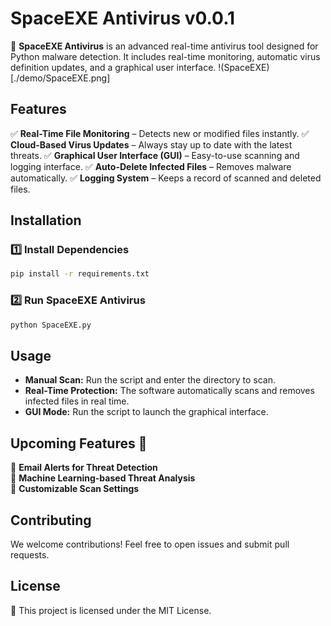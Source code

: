 # SpaceEXE Antivirus v0.0.1

🚀 **SpaceEXE Antivirus** is an advanced real-time antivirus tool designed for Python malware detection. It includes real-time monitoring, automatic virus definition updates, and a graphical user interface.
!(SpaceEXE)[./demo/SpaceEXE.png]
## Features
✅ **Real-Time File Monitoring** – Detects new or modified files instantly.
✅ **Cloud-Based Virus Updates** – Always stay up to date with the latest threats.
✅ **Graphical User Interface (GUI)** – Easy-to-use scanning and logging interface.
✅ **Auto-Delete Infected Files** – Removes malware automatically.
✅ **Logging System** – Keeps a record of scanned and deleted files.

## Installation

### 1️⃣ Install Dependencies
```bash
pip install -r requirements.txt
```

### 2️⃣ Run SpaceEXE Antivirus
```bash
python SpaceEXE.py
```



## Usage
- **Manual Scan:** Run the script and enter the directory to scan.
- **Real-Time Protection:** The software automatically scans and removes infected files in real time.
- **GUI Mode:** Run the script to launch the graphical interface.

## Upcoming Features 🚀
🔹 **Email Alerts for Threat Detection**  
🔹 **Machine Learning-based Threat Analysis**  
🔹 **Customizable Scan Settings**  

## Contributing
We welcome contributions! Feel free to open issues and submit pull requests.

## License
📝 This project is licensed under the MIT License.

